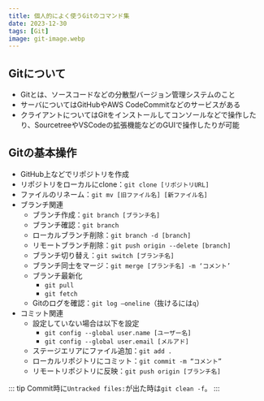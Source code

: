 ```yaml
---
title: 個人的によく使うGitのコマンド集
date: 2023-12-30
tags: [Git]
image: git-image.webp
---
```


## Gitについて

- Gitとは、ソースコードなどの分散型バージョン管理システムのこと
- サーバについてはGitHubやAWS CodeCommitなどのサービスがある
- クライアントについてはGitをインストールしてコンソールなどで操作したり、SourcetreeやVSCodeの拡張機能などのGUIで操作したりが可能

## Gitの基本操作

- GitHub上などでリポジトリを作成
- リポジトリをローカルにclone：`git clone [リポジトリURL]`
- ファイルのリネーム：`git mv [旧ファイル名] [新ファイル名]`
- ブランチ関連
    - ブランチ作成：`git branch [ブランチ名]`
    - ブランチ確認：`git branch`
    - ローカルブランチ削除：`git branch -d [branch]`
    - リモートブランチ削除：`git push origin --delete [branch]`
    - ブランチ切り替え：`git switch [ブランチ名]`
    - ブランチ同士をマージ：`git merge [ブランチ名] -m ‘コメント’`
    - ブランチ最新化
        - `git pull`
        - `git fetch`
    - Gitのログを確認：`git log —oneline`（抜けるには`q`）
- コミット関連
    - 設定していない場合は以下を設定
        - `git config --global user.name [ユーザー名]`
        - `git config --global user.email [メルアド]`
    - ステージエリアにファイル追加：`git add .`
    - ローカルリポジトリにコミット：`git commit -m “コメント”`
    - リモートリポジトリに反映：`git push origin [ブランチ名]`


::: tip
Commit時に`Untracked files:`が出た時は`git clean -f`。
:::
